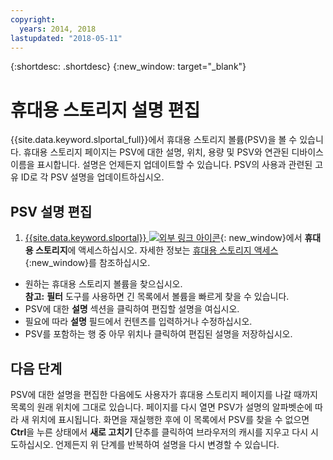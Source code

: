 ```yaml
---
copyright:
  years: 2014, 2018
lastupdated: "2018-05-11"
---
```


{:shortdesc: .shortdesc}
{:new_window: target="_blank"}

# 휴대용 스토리지 설명 편집

{{site.data.keyword.slportal_full}}에서 휴대용 스토리지 볼륨(PSV)을 볼 수 있습니다. 휴대용 스토리지 페이지는 PSV에 대한 설명, 위치, 용량 및 PSV와 연관된 디바이스 이름을 표시합니다. 설명은 언제든지 업데이트할 수 있습니다. PSV의 사용과 관련된 고유 ID로 각 PSV 설명을 업데이트하십시오. 

## PSV 설명 편집

1. [{{site.data.keyword.slportal}} ![외부 링크 아이콘](../../icons/launch-glyph.svg "외부 링크 아이콘")](https://control.softlayer.com/){: new_window}에서 **휴대용 스토리지**에 액세스하십시오. 자세한 정보는 [휴대용 스토리지 액세스](access-portable-storage-screen.html){:new_window}를 참조하십시오.
* 원하는 휴대용 스토리지 볼륨을 찾으십시오.<br/>**참고:** **필터** 도구를 사용하면 긴 목록에서 볼륨을 빠르게 찾을 수 있습니다. 
* PSV에 대한 **설명** 섹션을 클릭하여 편집할 설명을 여십시오.
* 필요에 따라 **설명** 필드에서 컨텐츠를 입력하거나 수정하십시오.
* PSV를 포함하는 행 중 아무 위치나 클릭하여 편집된 설명을 저장하십시오.

## 다음 단계

PSV에 대한 설명을 편집한 다음에도 사용자가 휴대용 스토리지 페이지를 나갈 때까지 목록의 원래 위치에 그대로 있습니다. 페이지를 다시 열면 PSV가 설명의 알파벳순에 따라 새 위치에 표시됩니다. 화면을 재실행한 후에 이 목록에서 PSV를 찾을 수 없으면 **Ctrl**을 누른 상태에서 **새로 고치기** 단추를 클릭하여 브라우저의 캐시를 지우고 다시 시도하십시오. 언제든지 위 단계를 반복하여 설명을 다시 변경할 수 있습니다.
